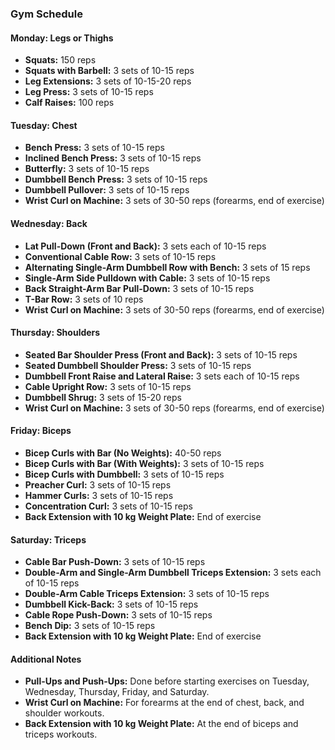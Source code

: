 ### Gym Schedule

#### Monday: Legs or Thighs
- **Squats:** 150 reps
- **Squats with Barbell:** 3 sets of 10-15 reps
- **Leg Extensions:** 3 sets of 10-15-20 reps
- **Leg Press:** 3 sets of 10-15 reps
- **Calf Raises:** 100 reps

#### Tuesday: Chest
- **Bench Press:** 3 sets of 10-15 reps
- **Inclined Bench Press:** 3 sets of 10-15 reps
- **Butterfly:** 3 sets of 10-15 reps
- **Dumbbell Bench Press:** 3 sets of 10-15 reps
- **Dumbbell Pullover:** 3 sets of 10-15 reps
- **Wrist Curl on Machine:** 3 sets of 30-50 reps (forearms, end of exercise)

#### Wednesday: Back
- **Lat Pull-Down (Front and Back):** 3 sets each of 10-15 reps
- **Conventional Cable Row:** 3 sets of 10-15 reps
- **Alternating Single-Arm Dumbbell Row with Bench:** 3 sets of 15 reps
- **Single-Arm Side Pulldown with Cable:** 3 sets of 10-15 reps
- **Back Straight-Arm Bar Pull-Down:** 3 sets of 10-15 reps
- **T-Bar Row:** 3 sets of 10 reps
- **Wrist Curl on Machine:** 3 sets of 30-50 reps (forearms, end of exercise)

#### Thursday: Shoulders
- **Seated Bar Shoulder Press (Front and Back):** 3 sets of 10-15 reps
- **Seated Dumbbell Shoulder Press:** 3 sets of 10-15 reps
- **Dumbbell Front Raise and Lateral Raise:** 3 sets each of 10-15 reps
- **Cable Upright Row:** 3 sets of 10-15 reps
- **Dumbbell Shrug:** 3 sets of 15-20 reps
- **Wrist Curl on Machine:** 3 sets of 30-50 reps (forearms, end of exercise)

#### Friday: Biceps
- **Bicep Curls with Bar (No Weights):** 40-50 reps
- **Bicep Curls with Bar (With Weights):** 3 sets of 10-15 reps
- **Bicep Curls with Dumbbell:** 3 sets of 10-15 reps
- **Preacher Curl:** 3 sets of 10-15 reps
- **Hammer Curls:** 3 sets of 10-15 reps
- **Concentration Curl:** 3 sets of 10-15 reps
- **Back Extension with 10 kg Weight Plate:** End of exercise

#### Saturday: Triceps
- **Cable Bar Push-Down:** 3 sets of 10-15 reps
- **Double-Arm and Single-Arm Dumbbell Triceps Extension:** 3 sets each of 10-15 reps
- **Double-Arm Cable Triceps Extension:** 3 sets of 10-15 reps
- **Dumbbell Kick-Back:** 3 sets of 10-15 reps
- **Cable Rope Push-Down:** 3 sets of 10-15 reps
- **Bench Dip:** 3 sets of 10-15 reps
- **Back Extension with 10 kg Weight Plate:** End of exercise

#### Additional Notes
- **Pull-Ups and Push-Ups:** Done before starting exercises on Tuesday, Wednesday, Thursday, Friday, and Saturday.
- **Wrist Curl on Machine:** For forearms at the end of chest, back, and shoulder workouts.
- **Back Extension with 10 kg Weight Plate:** At the end of biceps and triceps workouts.
